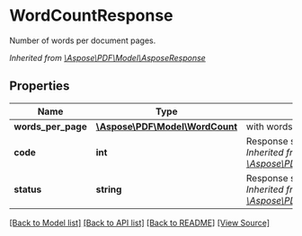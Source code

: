 ﻿# WordCountResponse
Number of words per document pages.

*Inherited from [\Aspose\PDF\Model\AsposeResponse](AsposeResponse.md)*
## Properties
Name | Type | Description | Notes
------------ | ------------- | ------------- | -------------
**words_per_page** | [**\Aspose\PDF\Model\WordCount**](WordCount.md) | with words per page info.  | [optional]
**code** | **int** | Response status code.<br />*Inherited from [\Aspose\PDF\Model\AsposeResponse](AsposeResponse.md)* | 
**status** | **string** | Response status.<br />*Inherited from [\Aspose\PDF\Model\AsposeResponse](AsposeResponse.md)* | [optional]

[[Back to Model list]](../README.md#documentation-for-models) [[Back to API list]](../README.md#documentation-for-api-endpoints) [[Back to README]](../README.md) [[View Source]](../src/Aspose/PDF/Model/WordCountResponse.php)

